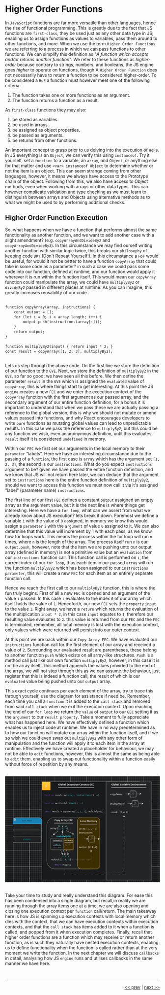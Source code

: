 # Higher Order Functions

In `JavaScript` functions are far more versatile than other languages, hence the rise of functional programming. This is greatly due to the fact that JS functions are `first-class`, they be used just as any other data type in JS; enabling us to assign functions as values to variables, pass them around to other functions, and more. When we use the term `Higher Order Functions` we are referring to a process in which we can pass functions to other functions. We can simplify this definition as "<em>A function which accepts and/or returns another function</em>". We refer to these functions as <em>higher-order</em> because contrary to strings, numbers, and booleans, the JS engine goes <em>higher</em> to operate on functions, though A `Higher Order Function` does not necessarily have to return a function to be considered higher-order. To be considered a `HoF` a function must however meet one of the following criteria:

1. The function takes one or more functions as an argument.
2. The function returns a function as a result.

As `first-class` functions they may also:

1. be stored as variables.
2. be used in arrays.
3. be assigned as object properties.
4. be passed as arguments.
5. be returns from other functions.

An important concept to grasp prior to us delving into the execution of `HoF`s. In JS everything is an `Object`, we can verify this using `instanceof`. Try it yourself, set a `function` to a variable, an `array`, and `Object`, or anything else for that matter and use `<var> instanceof Object` to determine whether or not the item is an object. This can seem strange coming from other languages, however, it means we always have access to the Prototype chain of the object. Following from this, we also have access to Object methods, even when working with arrays or other data types. This can however complicate validation and type checking as we must learn to distinguish between arrays and Objects using alternative methods as to what we might be used to by performing additional checks.

## Higher Order Function Execution

So, what happens when we have a function that performs almost the same functionality as another function, and we want to add another case with a slight amendment? (e.g. `copyArrayAndDivideBy2` and `copyArrayAndDivideBy3`). In this circumstance we may find ourself writing another function with similar logic twice, this breaks our `philosophy` of keeping code `DRY` (Don't Repeat Yourself!). In this circumstance a `HoF` would be useful, for would it not be better to have a function `copyArray` that could take in some code as a parameter? in such a case we could pass some code into our function, defined at runtime, and our function would apply it wherever it is run within the function itself. This would mean our `copyArray` function could manipulate the array, we could have `multiplyBy2` or `divideBy2` passed in different places at runtime. As you can imagine, this greatly increases reusability of our code.

<pre>
<code>
function copyArray(array, instructions) {
    const output = [];
    for (let i = 0; i < array.length; i++) {
        output.push(instructions(array[i]));
    }
    return output;
}

function multiplyBy2(input) { return input * 2; }
const result = copyArray([1, 2, 3], multiplyBy2);
</code>
</pre>

Lets us step through the above code. On the first line we store the definition of our function to the `GVE`. Next, we store the definition of `multiplyBy2` in the `GVE`, so far so good; we have seen all this before. We then define the parameter `result` in the `GVE` which is assigned the `evaluated` value of `copyArray`, this is where things start to get interesting. At this point the JS `engine` creates a new `FEC` and we enter the execution context of the `copyArray` function with the first argument as our passed array, and the secondary argument of our entire function definition, for a bonus it is important to understand that when we pass these we are actually passing a reference to the global version; this is why we should not mutate or amend values passed into functions, and why React encourages developers to write `pure` functions as mutating global values can lead to unpredictable results. In this case we pass the reference to `multiplyBy2`, but this could be any function we wish, even an anonymous definition, until this evaluates `result` itself it is considered `undefined` in memory.

Within our `FEC` we first set our arguments in the local memory to their `parameter` "labels". Here we have an interesting circumstance due to the passing of a `function`, the first case is `array` which has the argument set `[1, 2, 3]`, the second is our `instructions`. What do you expect `instructions` argument to be? given we have passed the entire function definition, and we know that JS will not return here later, we can deduce that the argument set to `instructions` here is the entire function definition of `multiplyBy2`, should we want to access this function we must now call it via it's assigned "label" (parameter name) `instructions`.

The first line of our first `FEC` defines a constant `output` assigned an empty array as the argument value, but it is the next line is where things get interesting. Here we have a `for loop`, what can we assert from what we already know about JS execution? lets break it down. Foremost we define a variable `i` with the value of `0` assigned, in memory we know this would assign a `parameter` `i` with the `argument` of value `0` assigned to it. We can also determine that this value will increment by 1 with each pass, as we know how for loops work. This means the process within the for loop will run `n` times, where `n` is the length of the array. The process itself run `n` is our `output.push`, however, note that the item we are pushing unto our output array (defined in memory) is not a primitive value but an `evaluation` from our `instructions` function call. This function call is performed on `i`, the current index of our `for loop`, thus each item in our passed `array` will run the function `multiplyBy2` which has been assigned to our `instructions parameter`, this will create a new `FEC` for each item as an entirely separate function call.

Hence we reach the first call to our `multiplyBy2` function, this is where the fun truly begins. First of all a new `FEC` is opened and an argument of the value `i` passed. In this case `i` evaluates to the index `0` of our array which itself holds the value of `1`. Henceforth, our new `FEC` sets the `property` `input` to the value `1`. Right away, we have a `return` which returns the evaluation of the multiplication `input * 2`, in this case `input` equates to `1`, therefore our resulting value evaluates to `2`. this value is returned from our `FEC` and the `FEC` is terminated, remember, all local memory is lost with the execution context, only values which were returned will persist into our outer context.

At this point we are back within our `Copy Array FEC`. We have evaluated our `instructions` function call for the first element of our array and received a value of `2`. Surrounding our evaluated result are parentheses, these belong to another function `push` which exists on all array-like structures. `Push` is a method call just like our own function `multiplyBy2`, however, in this case it is on the array itself. This method appends the values provided to the end of the array, we will not step through this as we can assume the behaviour, just register that this is indeed a function call, the result of which is our `evaluated` value being pushed unto our `output` array.

This exact cycle continues per each element of the array, try to trace this through yourself, use the diagram for assistance if need be. Remember, each time you call a `function` it is added to the `call stack` and removed from said `call stack` when we exit the execution context. Upon reaching the end of our `for loop` we return the `value` of `output` to our `GEC` setting it as the `argument` to our `result property`. Take a moment to fully appreciate what has happened here. We have effectively defined a function which enables us to inject code at runtime. We have in no way predetermined as to how our function will mutate our array within the function itself, and if we so wish we could even swap out `multiplyBy2` with any other form of manipulation and the function will apply it to each item in the array at runtime. Effectively we have created a placeholder for behaviour, we may not be able to `edit` functions, however, this is almost the same as being able to `edit` them, enabling us to swap out functionality within a function easily without force of repetition by any means.

<br />

<div align="center">

<img src="../images/HOCExecutionContext.png">

</div>

<br />

Take your time to study and really understand this diagram. For ease this has been condensed into a single diagram, but recall,in reality we are running through the array items one at a time, we are also opening and closing one execution context per `function` call/return. The main takeaway here is how JS is spinning up execution contexts with local memory which dies with the context, that we can have execution contexts within execution contexts, and that the `call stack` has items added to it when a function is called, and popped from it when execution completes. Finally, recall that higher order functions are a function which may receive or return another function, as is such they naturally have nested execution contexts, enabling us to define functionality when the function is called rather than at the very moment we write the function. In the next chapter we will discuss `callbacks` in detail, analysing how JS `engine` runs and utilises callbacks in the same manner we have here.

<br />

---

<div align="right">

[<< prev](./6_jsexecution.md) | [next >>](./)
